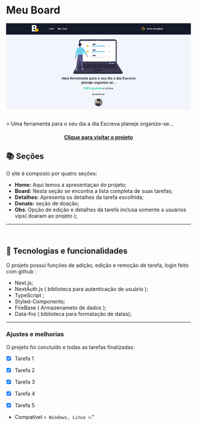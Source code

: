 # Meu Board

<!---Esses são exemplos. Veja https://shields.io para outras pessoas ou para personalizar este conjunto de escudos. Você pode querer incluir dependências, status do projeto e informações de licença aqui--->
  <p align="center">
  <img align="center" src="public/images/lista-read-me.JPG" alt="meu board">
  <p>

<br>
    > Uma ferramenta para o seu dia a dia Escreva planeje organize-se...
<br>
    
<h4 align="center"><a href="https://meu-app-board.herokuapp.com/" target="_blank">Clique para visitar o projeto</a></h4>


## 📚 Seções

O site é composto por quatro seções:

- **Home:** Aqui temos a apresentaçao do projeto;
- **Board:** Nesta seção se encontra a lista completa de suas tarefas;
- **Detalhes:** Apresenta os detalhes da tarefa escolhida;
- **Donate:** seção de doação;
- **Obs**: Opção de edição e detalhes da tarefa inclusa somente a usuários vips( doaram ao projeto );


---
<br>

## 🚀  Tecnologias e funcionalidades

O projeto possui funções de adição, edição e remoção de tarefa, login feito com github :

- Next.js;
- NextAuth.js ( biblioteca para autenticação de usuário );
- TypeScript ;
- Styled-Components;
- FireBase ( Armazenameto de dados );
- Data-fns ( biblioteca para formatação de datas);


---

### Ajustes e melhorias

O projeto foi concluído e todas as tarefas finalizadas:

- [x] Tarefa 1
- [x] Tarefa 2
- [x] Tarefa 3
- [x] Tarefa 4
- [x] Tarefa 5


* Compatível `< Windows, Linux >`."

<br>
